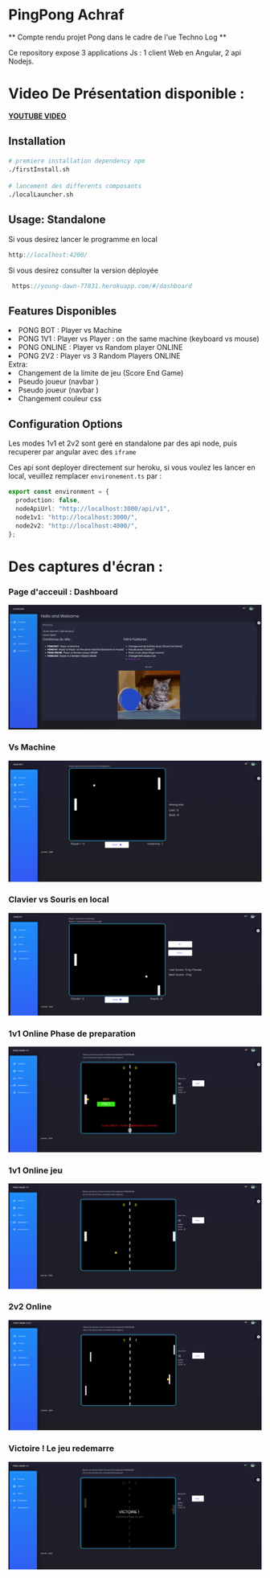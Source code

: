 # PingPong Achraf

** Compte rendu projet Pong dans le cadre de l'ue Techno Log **

Ce repository expose 3 applications Js : 1 client Web en Angular, 2 api Nodejs.

# Video De Présentation disponible :

**[YOUTUBE VIDEO](https://youtu.be/rzPGfq2uELw)**

## Installation

```bash
# premiere installation dependency npm
./firstInstall.sh

# lancement des differents composants
./localLauncher.sh
```

## Usage: Standalone

Si vous desirez lancer le programme en local

```ts
http://localhost:4200/
```

Si vous desirez consulter la version déployée

```ts
 https://young-dawn-77831.herokuapp.com/#/dashboard
```

## Features Disponibles

<li>PONG BOT : Player vs Machine </li>
<li>PONG 1V1 : Player vs Player : on the same machine (keyboard vs mouse)
 </li>
<li>PONG ONLINE : Player vs Random player ONLINE
 </li>
<li>PONG 2V2 : Player vs 3 Random Players ONLINE
 </li>
 Extra: 
<li>Changement de la limite de jeu (Score End Game)
 </li>
<li>Pseudo joueur (navbar )
 </li>
<li>Pseudo joueur (navbar )
 </li>
<li>Changement couleur css
 </li>

## Configuration Options

Les modes 1v1 et 2v2 sont geré en standalone par des api node, puis recuperer par angular avec des `iframe`

Ces api sont deployer directement sur heroku, si vous voulez les lancer en local, veuillez remplacer `environement.ts` par :

```ts
export const environment = {
  production: false,
  nodeApiUrl: "http://localhost:3000/api/v1",
  node1v1: "http://localhost:3000/",
  node2v2: "http://localhost:4000/",
};
```

# Des captures d'écran :

<h3>Page d'acceuil : Dashboard</h3>

![Alt text](./images/dashboard.PNG?raw=true "On Start")

<h3>Vs Machine </h3>

![Alt text](./images/pongbot.PNG?raw=true "On Start")

<h3>Clavier vs Souris en local</h3>

![Alt text](./images/pon1v1local.PNG?raw=true "On Start")

<h3>1v1 Online Phase de preparation </h3>

![Alt text](./images/online1v1P1.PNG?raw=true "On Start")

<h3>1v1 Online jeu </h3>

![Alt text](./images/online1v1P2.PNG?raw=true "On Start")

<h3>2v2 Online </h3>

![Alt text](./images/2v2.PNG?raw=true "On Start")

<h3>Victoire ! Le jeu redemarre </h3>

![Alt text](./images/1v1victoire.PNG?raw=true "On Start")
